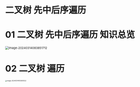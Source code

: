 # 二叉树 先中后序遍历



# 01 二叉树 先中后序遍历 知识总览

<img src="https://cvp.oss-cn-shanghai.aliyuncs.com/picgo/202403140838979.png" alt="image-20240314083851712" style="zoom: 67%;" />

# 02 二叉树 遍历

<img src="https://cvp.oss-cn-shanghai.aliyuncs.com/picgo/202403141059789.png" alt="image-20240314105900532" style="zoom:33%;" />